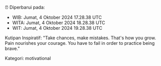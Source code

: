 ⏰ Diperbarui pada:
- WIB: Jumat, 4 Oktober 2024 17.28.38 UTC
- WITA: Jumat, 4 Oktober 2024 18.28.38 UTC
- WIT: Jumat, 4 Oktober 2024 19.28.38 UTC

Kutipan Inspiratif:
"Take chances, make mistakes. That's how you grow. Pain nourishes your courage. You have to fail in order to practice being brave."


Kategori: motivational


